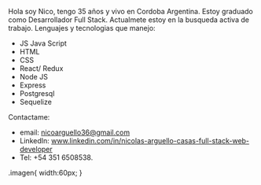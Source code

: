 Hola soy  Nico, tengo 35 años y vivo en Cordoba Argentina.
Estoy graduado como Desarrollador Full Stack.
Actualmete estoy en la busqueda activa de trabajo.
Lenguajes y tecnologias que manejo:
- JS Java Script
- HTML
- CSS
- React/ Redux
- Node JS
- Express
- Postgresql
- Sequelize

Contactame: 
- email: nicoarguello36@gmail.com
- LinkedIn: www.linkedin.com/in/nicolas-arguello-casas-full-stack-web-developer 
- Tel: +54 351 6508538.

.imagen{
width:60px;
}
<img className='imagen' src='https://user-images.githubusercontent.com/75813108/127423915-45a25200-44d6-4ccf-a964-a3519bfd5c37.png' alt='' sizes="(width: 60px, heigth:60px)"/>

